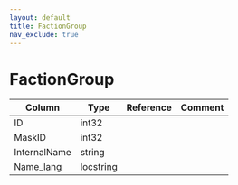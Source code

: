 ```yaml
---
layout: default
title: FactionGroup
nav_exclude: true
---
```

# FactionGroup

| Column | Type | Reference | Comment |
|--------|------|-----------|---------|
|ID|int32|||
|MaskID|int32|||
|InternalName|string|||
|Name_lang|locstring|||

